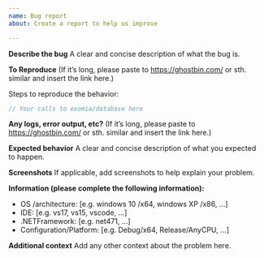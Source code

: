 ```yaml
---
name: Bug report
about: Create a report to help us improve

---
```


**Describe the bug**
A clear and concise description of what the bug is.

**To Reproduce**
(If it’s long, please paste to https://ghostbin.com/ or sth. similar and insert the link here.)

Steps to reproduce the behavior:
```csharp
// Your calls to exomia/database here
```
**Any logs, error output, etc?**
(If it’s long, please paste to https://ghostbin.com/ or sth. similar and insert the link here.)

**Expected behavior**
A clear and concise description of what you expected to happen.

**Screenshots**
If applicable, add screenshots to help explain your problem.

**Information (please complete the following information):**
 - OS /architecture: [e.g. windows 10 /x64, windows XP /x86, ...]
 - IDE: [e.g. vs17, vs15, vscode, ...]
 - .NETFramework: [e.g. net471, ...]
 - Configuration/Platform: [e.g. Debug/x64, Release/AnyCPU, ...]

**Additional context**
Add any other context about the problem here.
